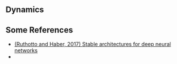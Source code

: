 ## Dynamics


## Some References

* [(Ruthotto and Haber, 2017) Stable architectures for deep neural networks](https://iopscience.iop.org/article/10.1088/1361-6420/aa9a90/meta)
* 

